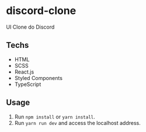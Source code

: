 # discord-clone
UI Clone do Discord

## Techs

- HTML
- SCSS
- React.js
- Styled Components
- TypeScript

## Usage

1. Run `npm install` or `yarn install`.<br />
2. Run `yarn run dev` and access the localhost address.<br />
